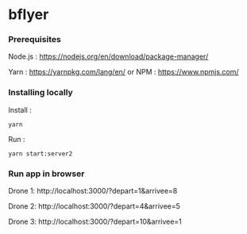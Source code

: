 # bflyer

### Prerequisites

Node.js : https://nodejs.org/en/download/package-manager/

Yarn : https://yarnpkg.com/lang/en/ or NPM : https://www.npmjs.com/



### Installing locally

Install :

`yarn`

Run :

`yarn start:server2`


### Run app in browser


Drone 1:
http://localhost:3000/?depart=1&arrivee=8

Drone 2:
http://localhost:3000/?depart=4&arrivee=5

Drone 3:
http://localhost:3000/?depart=10&arrivee=1
